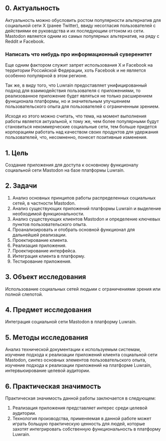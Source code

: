 
## 0. Актуальность

Актуальность можно обусловить ростом популярности альтернатив для
социальной сети X (ранее Twitter), ввиду несогласия пользователей с
действиями ее руководства и их последующим оттоком из сети. Mastodon
является одним из самых популярных альтернатив, на ряду с Reddit и
Facebook.

### Написать что нибудь про информационный суверенитет

Еще одним фактором служит запрет использования X и Facebook на
территории Российской Федерации, хоть Facebook и не является особенно
популярной в этом регионе.

Так же, в виду того, что Luwrain предоставляет унифицированный
подход для взаимодействия пользователя с приложениями, то реализованное
приложение будет являться не только расширением функционала
платформы, но и значительным улучшением пользовательского опыта для
пользователей с ограниченным зрением.

Исходя из этого можно считать, что тема, на момент выполнения
работы является актуальной, к тому же, чем более популярными будут
становиться некоммерческие социальные сети, тем больше придется
корпорациям работать над качеством своих продуктов для удержания
пользователей, что, несомненно, понесет позитивные изменения.

## 1. Цель

Создание приложения для доступа к основному функционалу социальной сети Mastodon на базе платформы Luwrain. 
## 2. Задачи

1. Анализ основных принципов работы распределенных социальных сетей, в частности Mastodon.
2. Анализ существующих приложений платформы Luwrain и выделение необходимой функциональности. 
3. Анализ существующих клиентов Mastodon и определение ключевых пунктов пользовательского опыта.
4. Проанализировать и отобрать основной функционал для дальнейшей реализации.
5. Проектирование клиента.
6. Реализация приложения.
7. Проектирование интерфейса.
8. Интеграция клиента в платформу.
9. Тестирование приложения.

## 3. Объект исследования

Использование социальных сетей людьми с ограничениями зрения или полной слепотой.
## 4. Предмет исследования

Интеграция социальной сети Mastodon в платформу Luwrain.

## 5. Методы исследования

Анализ технической документации к используемым системам, изучение подхода к реализации приложений клиента социальной сети Mastodon, синтез основных элементов пользовательского опыта, изучение подхода к реализации приложений на платформе Luwrain, интервьюирование целевой аудитории.

## 6. Практическая значимость

Практическая значимость данной работы заключается в следующем:
1. Реализация приложения представляет интерес среди целевой аудитории.
2. Технология производства, применяемая в данной работе может играть большую практическую ценность для людей, которые захотят интегрировать собственную функциональность в платформу Luwrain.
